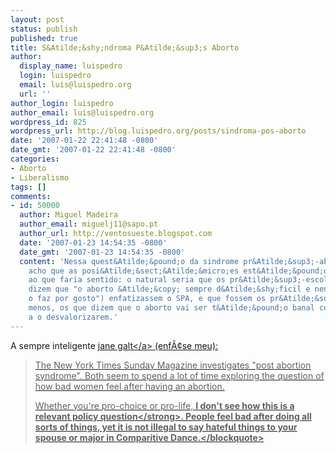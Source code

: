 ```yaml
---
layout: post
status: publish
published: true
title: S&Atilde;&shy;ndroma P&Atilde;&sup3;s Aborto
author:
  display_name: luispedro
  login: luispedro
  email: luis@luispedro.org
  url: ''
author_login: luispedro
author_email: luis@luispedro.org
wordpress_id: 825
wordpress_url: http://blog.luispedro.org/posts/sindroma-pos-aborto
date: '2007-01-22 22:41:48 -0800'
date_gmt: '2007-01-22 22:41:48 -0800'
categories:
- Aborto
- Liberalismo
tags: []
comments:
- id: 50000
  author: Miguel Madeira
  author_email: miguelj11@sapo.pt
  author_url: http://ventosueste.blogspot.com
  date: '2007-01-23 14:54:35 -0800'
  date_gmt: '2007-01-23 14:54:35 -0800'
  content: 'Nessa quest&Atilde;&pound;o da sindrome pr&Atilde;&sup3;-aborto, at&Atilde;&copy;
    acho que as posi&Atilde;&sect;&Atilde;&micro;es est&Atilde;&pound;o trocadas face
    ao que faria sentido: o natural seria que os pr&Atilde;&sup3;-escolha (que normalmente
    dizem que "o aborto &Atilde;&copy; sempre d&Atilde;&shy;ficil e nenhuma mulher
    o faz por gosto") enfatizassem o SPA, e que fossem os pr&Atilde;&sup3;-vida (pelo
    menos, os que dizem que o aborto vai ser t&Atilde;&pound;o banal como o telem&Atilde;&sup3;vel)
    a o desvalorizarem.'
---
```

<p>A sempre inteligente <a href="http:&#47;&#47;www.janegalt.net&#47;archives&#47;009605.html">jane galt<&#47;a> (enf&Atilde;&cent;se meu):</p>
<blockquote><p>The New York Times Sunday Magazine investigates "post abortion syndrome". Both seem to spend a lot of time exploring the question of how bad women feel after having an abortion.
<p>Whether you're pro-choice or pro-life, <strong>I don't see how this is a relevant policy question<&#47;strong>. People feel bad after doing all sorts of things, yet it is not illegal to say hateful things to your spouse or major in Comparitive Dance.<&#47;blockquote></p>
